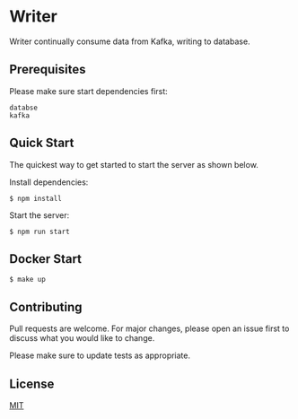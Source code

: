 # Writer

Writer continually consume data from Kafka, writing to database. 

## Prerequisites

 Please make sure start dependencies first:
```console
databse
kafka
```

## Quick Start 


  The quickest way to get started to start the server as shown below.

   
  Install dependencies:

```console
$ npm install

```

  Start the server:

```console
$ npm run start
```



## Docker Start

```console
$ make up
```

 



## Contributing

Pull requests are welcome. For major changes, please open an issue first
to discuss what you would like to change.

Please make sure to update tests as appropriate.





## License

[MIT](https://choosealicense.com/licenses/mit/)
